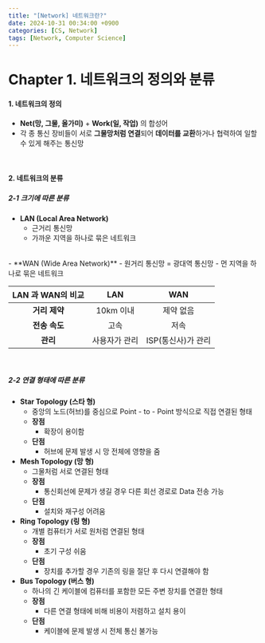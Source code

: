```yaml
---
title: "[Network] 네트워크란?"
date: 2024-10-31 00:34:00 +0900
categories: [CS, Network]
tags: [Network, Computer Science]
---
```


# Chapter 1. 네트워크의 정의와 분류
#### 1. 네트워크의 정의
- **Net(망, 그물, 올가미)** + **Work(일, 작업)** 의 합성어
- 각 종 통신 장비들이 서로 **그물망처럼 연결**되어 **데이터를 교환**하거나 협력하여 일할 수 있게 해주는 통신망  

<br>
 
#### 2. 네트워크의 분류
##### 2-1 크기에 따른 분류
- **LAN (Local Area Network)**
  - 근거리 통신망
  - 가까운 지역을 하나로 묶은 네트워크  
<br>  
- **WAN (Wide Area Network)**
  - 원거리 통신망 = 광대역 통신망
  - 먼 지역을 하나로 묶은 네트워크

|**LAN 과 WAN의 비교**|LAN|WAN|
|:---:|:---:|:---:|
|**거리 제약**|10km 이내|제약 없음|
|**전송 속도**|고속|저속|
|**관리**|사용자가 관리|ISP(통신사)가 관리|

<br>

##### 2-2 연결 형태에 따른 분류
* **Star Topology (스타 형)**
  * 중앙의 노드(허브)를 중심으로 Point - to - Point 방식으로 직접 연결된 형태
  * **장점**
    * 확장이 용이함
  * **단점**
    * 허브에 문제 발생 시 망 전체에 영향을 줌
* **Mesh Topology (망 형)**
  * 그물처럼 서로 연결된 형태
  * **장점**
    * 통신회선에 문제가 생길 경우 다른 회선 경로로 Data 전송 가능
  * **단점**
    * 설치와 재구성 어려움
* **Ring Topology (링 형)**
  * 개별 컴퓨터가 서로 원처럼 연결된 형태
  * **장점**
    * 초기 구성 쉬움
  * **단점**
    * 장치를 추가할 경우 기존의 링을 절단 후 다시 연결해야 함
* **Bus Topology (버스 형)**
  * 하나의 긴 케이블에 컴퓨터를 포함한 모든 주변 장치를 연결한 형태
  * **장점**
    * 다른 연결 형태에 비해 비용이 저렴하고 설치 용이
  * **단점**
    * 케이블에 문제 발생 시 전체 통신 불가능
